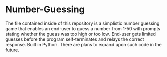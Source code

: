 # Number-Guessing

The file contained inside of this repository is a simplistic number guessing game that enables an end-user to guess a number from 1-50 with prompts stating whether the guess was too high or too low. End-user gets limited guesses before the program self-terminates and relays the correct response. Built in Python. There are plans to expand upon such code in the future.
